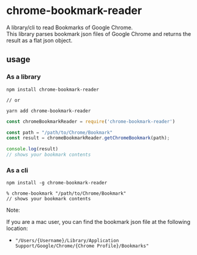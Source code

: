 # chrome-bookmark-reader

A library/cli to read Bookmarks of Google Chrome.  
This library parses bookmark json files of Google Chrome and returns the result as a flat json object.

## usage

### As a library

```terminal
npm install chrome-bookmark-reader

// or

yarn add chrome-bookmark-reader
```

```javascript
const chromeBookmarkReader = require('chrome-bookmark-reader')

const path = "/path/to/Chrome/Bookmark"
const result = chromeBookmarkReader.getChromeBookmark(path);

console.log(result)
// shows your bookmark contents
```

### As a cli

```terminal
npm install -g chrome-bookmark-reader
```

```terminal
% chrome-bookmark "/path/to/Chrome/Bookmark"
// shows your bookmark contents
```

Note:  

If you are a mac user, you can find the bookmark json file at the following location:

- `"/Users/{Username}/Library/Application Support/Google/Chrome/{Chrome Profile}/Bookmarks"`
